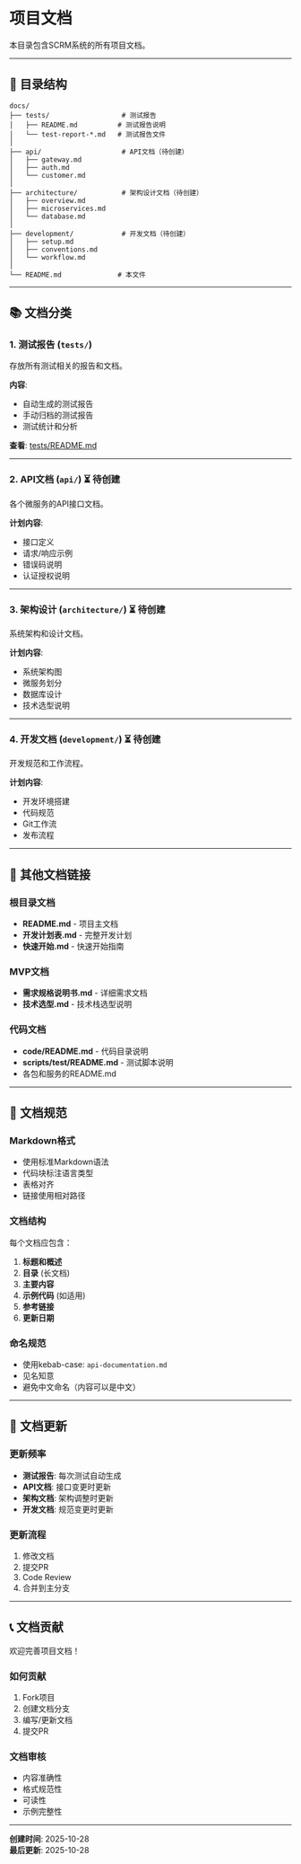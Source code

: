 # 项目文档

本目录包含SCRM系统的所有项目文档。

---

## 📁 目录结构

```
docs/
├── tests/                  # 测试报告
│   ├── README.md          # 测试报告说明
│   └── test-report-*.md   # 测试报告文件
│
├── api/                    # API文档（待创建）
│   ├── gateway.md
│   ├── auth.md
│   └── customer.md
│
├── architecture/           # 架构设计文档（待创建）
│   ├── overview.md
│   ├── microservices.md
│   └── database.md
│
├── development/            # 开发文档（待创建）
│   ├── setup.md
│   ├── conventions.md
│   └── workflow.md
│
└── README.md              # 本文件
```

---

## 📚 文档分类

### 1. 测试报告 (`tests/`)

存放所有测试相关的报告和文档。

**内容**:
- 自动生成的测试报告
- 手动归档的测试报告
- 测试统计和分析

**查看**: [tests/README.md](./tests/README.md)

---

### 2. API文档 (`api/`)  ⏳ 待创建

各个微服务的API接口文档。

**计划内容**:
- 接口定义
- 请求/响应示例
- 错误码说明
- 认证授权说明

---

### 3. 架构设计 (`architecture/`)  ⏳ 待创建

系统架构和设计文档。

**计划内容**:
- 系统架构图
- 微服务划分
- 数据库设计
- 技术选型说明

---

### 4. 开发文档 (`development/`)  ⏳ 待创建

开发规范和工作流程。

**计划内容**:
- 开发环境搭建
- 代码规范
- Git工作流
- 发布流程

---

## 🔗 其他文档链接

### 根目录文档

- **README.md** - 项目主文档
- **开发计划表.md** - 完整开发计划
- **快速开始.md** - 快速开始指南

### MVP文档

- **需求规格说明书.md** - 详细需求文档
- **技术选型.md** - 技术栈选型说明

### 代码文档

- **code/README.md** - 代码目录说明
- **scripts/test/README.md** - 测试脚本说明
- 各包和服务的README.md

---

## 📝 文档规范

### Markdown格式

- 使用标准Markdown语法
- 代码块标注语言类型
- 表格对齐
- 链接使用相对路径

### 文档结构

每个文档应包含：
1. **标题和概述**
2. **目录** (长文档)
3. **主要内容**
4. **示例代码** (如适用)
5. **参考链接**
6. **更新日期**

### 命名规范

- 使用kebab-case: `api-documentation.md`
- 见名知意
- 避免中文命名（内容可以是中文）

---

## 🔄 文档更新

### 更新频率

- **测试报告**: 每次测试自动生成
- **API文档**: 接口变更时更新
- **架构文档**: 架构调整时更新
- **开发文档**: 规范变更时更新

### 更新流程

1. 修改文档
2. 提交PR
3. Code Review
4. 合并到主分支

---

## 📞 文档贡献

欢迎完善项目文档！

### 如何贡献

1. Fork项目
2. 创建文档分支
3. 编写/更新文档
4. 提交PR

### 文档审核

- 内容准确性
- 格式规范性
- 可读性
- 示例完整性

---

**创建时间**: 2025-10-28  
**最后更新**: 2025-10-28

